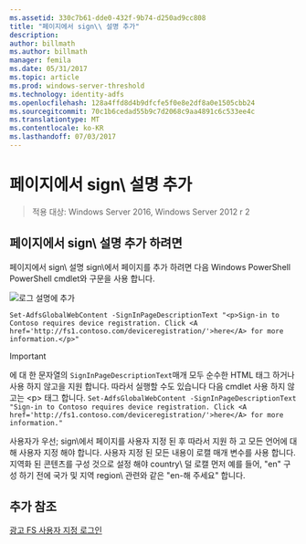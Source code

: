 ```yaml
---
ms.assetid: 330c7b61-dde0-432f-9b74-d250ad9cc808
title: "페이지에서 sign\\ 설명 추가"
description: 
author: billmath
ms.author: billmath
manager: femila
ms.date: 05/31/2017
ms.topic: article
ms.prod: windows-server-threshold
ms.technology: identity-adfs
ms.openlocfilehash: 128a4ffd8d4b9dfcfe5f0e8e2df8a0e1505cbb24
ms.sourcegitcommit: 70c1b6cedad55b9c7d2068c9aa4891c6c533ee4c
ms.translationtype: MT
ms.contentlocale: ko-KR
ms.lasthandoff: 07/03/2017
---
```

# <a name="add-sign-in-page-description"></a>페이지에서 sign\ 설명 추가

>적용 대상: Windows Server 2016, Windows Server 2012 r 2

## <a name="to-add-sign-in-page-description"></a>페이지에서 sign\ 설명 추가 하려면  
페이지에서 sign\ 설명 sign\에서 페이지를 추가 하려면 다음 Windows PowerShell PowerShell cmdlet와 구문을 사용 합니다.  

![로그 설명에 추가](media/AD-FS-user-sign-in-customization/ADFS_Blue_Custom2.png)

    Set-AdfsGlobalWebContent -SignInPageDescriptionText "<p>Sign-in to Contoso requires device registration. Click <A href='http://fs1.contoso.com/deviceregistration/'>here</A> for more information.</p>" 
 
  
> [!IMPORTANT]  
> 에 대 한 문자열의 `SignInPageDescriptionText`매개 모두 순수한 HTML 태그 하거나 사용 하지 않고을 지원 합니다. 따라서 실행할 수도 있습니다 다음 cmdlet 사용 하지 않고는 &lt;p&gt; 태그 합니다.  `Set-AdfsGlobalWebContent -SignInPageDescriptionText "Sign-in to Contoso requires device registration. Click <A href='http://fs1.contoso.com/deviceregistration/'>here</A> for more information." ` 

사용자가 우선; sign\에서 페이지를 사용자 지정 된 후 따라서 지원 하 고 모든 언어에 대해 사용자 지정 해야 합니다. 사용자 지정 된 모든 내용이 로캘 매개 변수를 사용 합니다. 지역화 된 콘텐츠를 구성 것으로 설정 해야 country\ 덜 로캘 먼저 예를 들어, "en" 구성 하기 전에 국가 및 지역 region\ 관련와 같은 "en\-해 주세요" 합니다.  

## <a name="additional-references"></a>추가 참조 
[광고 FS 사용자 지정 로그인](AD-FS-user-sign-in-customization.md)  
